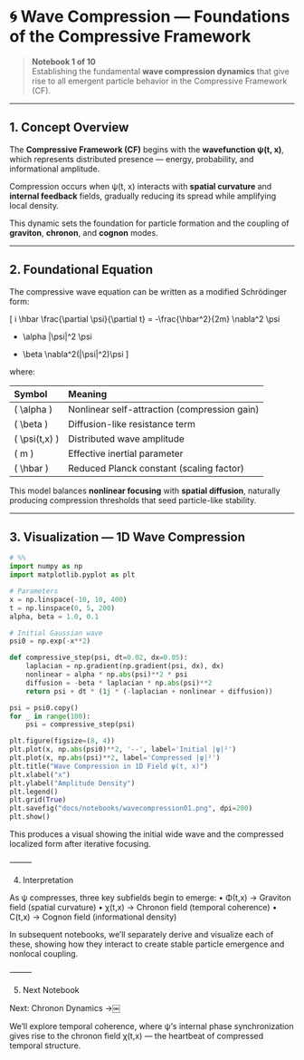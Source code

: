 # 🌀 Wave Compression — Foundations of the Compressive Framework

> **Notebook 1 of 10**  
> Establishing the fundamental **wave compression dynamics** that give rise to all emergent particle behavior in the Compressive Framework (CF).

---

## 1. Concept Overview

The **Compressive Framework (CF)** begins with the **wavefunction ψ(t, x)**, which represents distributed presence — energy, probability, and informational amplitude.

Compression occurs when ψ(t, x) interacts with **spatial curvature** and **internal feedback** fields, gradually reducing its spread while amplifying local density.

This dynamic sets the foundation for particle formation and the coupling of **graviton**, **chronon**, and **cognon** modes.

---

## 2. Foundational Equation

The compressive wave equation can be written as a modified Schrödinger form:

\[
i \hbar \frac{\partial \psi}{\partial t} =
-\frac{\hbar^2}{2m} \nabla^2 \psi
+ \alpha |\psi|^2 \psi
- \beta \nabla^2(|\psi|^2)\psi
\]

where:

| Symbol | Meaning |
|:--------|:--------|
| \( \alpha \) | Nonlinear self-attraction (compression gain) |
| \( \beta \) | Diffusion-like resistance term |
| \( \psi(t,x) \) | Distributed wave amplitude |
| \( m \) | Effective inertial parameter |
| \( \hbar \) | Reduced Planck constant (scaling factor) |

This model balances **nonlinear focusing** with **spatial diffusion**, naturally producing compression thresholds that seed particle-like stability.

---

## 3. Visualization — 1D Wave Compression

```python
# %%
import numpy as np
import matplotlib.pyplot as plt

# Parameters
x = np.linspace(-10, 10, 400)
t = np.linspace(0, 5, 200)
alpha, beta = 1.0, 0.1

# Initial Gaussian wave
psi0 = np.exp(-x**2)

def compressive_step(psi, dt=0.02, dx=0.05):
    laplacian = np.gradient(np.gradient(psi, dx), dx)
    nonlinear = alpha * np.abs(psi)**2 * psi
    diffusion = -beta * laplacian * np.abs(psi)**2
    return psi + dt * (1j * (-laplacian + nonlinear + diffusion))

psi = psi0.copy()
for _ in range(100):
    psi = compressive_step(psi)

plt.figure(figsize=(8, 4))
plt.plot(x, np.abs(psi0)**2, '--', label='Initial |ψ|²')
plt.plot(x, np.abs(psi)**2, label='Compressed |ψ|²')
plt.title("Wave Compression in 1D Field ψ(t, x)")
plt.xlabel("x")
plt.ylabel("Amplitude Density")
plt.legend()
plt.grid(True)
plt.savefig("docs/notebooks/wavecompression01.png", dpi=200)
plt.show()
```

This produces a visual showing the initial wide wave and the compressed localized form after iterative focusing.

⸻

4. Interpretation

As ψ compresses, three key subfields begin to emerge:
	•	Φ(t,x) → Graviton field (spatial curvature)
	•	χ(t,x) → Chronon field (temporal coherence)
	•	C(t,x) → Cognon field (informational density)

In subsequent notebooks, we’ll separately derive and visualize each of these, showing how they interact to create stable particle emergence and nonlocal coupling.

⸻

5. Next Notebook

Next: Chronon Dynamics →￼

We’ll explore temporal coherence, where ψ’s internal phase synchronization gives rise to the chronon field χ(t,x) — the heartbeat of compressed temporal structure.
